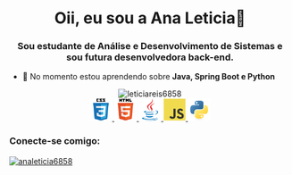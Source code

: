 <h1 align="center">Oii, eu sou a Ana Leticia👋</h1>
<h3 align="center">Sou estudante de Análise e Desenvolvimento de Sistemas e sou futura desenvolvedora back-end.</h3>

- 🌱 No momento estou aprendendo sobre **Java, Spring Boot e Python**

<div align="center">
 <img src="https://github-readme-stats.vercel.app/api/top-langs?username=leticiareis6858&show_icons=true&theme=synthwave&locale=en&layout=compact" alt="leticiareis6858"/>
 </div>
 
 <div align="center">
 <a href="https://www.w3schools.com/css/" target="_blank" rel="noreferrer"> <img src="https://raw.githubusercontent.com/devicons/devicon/master/icons/css3/css3-original-wordmark.svg" alt="css3" width="40" height="40"/> </a> <a href="https://www.w3.org/html/" target="_blank" rel="noreferrer"> <img src="https://raw.githubusercontent.com/devicons/devicon/master/icons/html5/html5-original-wordmark.svg" alt="html5" width="40" height="40"/> </a> <a href="https://www.java.com" target="_blank" rel="noreferrer"> <img src="https://raw.githubusercontent.com/devicons/devicon/master/icons/java/java-original.svg" alt="java" width="40" height="40"/> </a> <a href="https://developer.mozilla.org/en-US/docs/Web/JavaScript" target="_blank" rel="noreferrer"> <img src="https://raw.githubusercontent.com/devicons/devicon/master/icons/javascript/javascript-original.svg" alt="javascript" width="40" height="40"/> </a> <a href="https://www.python.org" target="_blank" rel="noreferrer"> <img src="https://raw.githubusercontent.com/devicons/devicon/master/icons/python/python-original.svg" alt="python" width="40" height="40"/> </a> 
 </div>

 <div align="center">
<h3 align="left">Conecte-se comigo:</h3>
<p align="left">
<a href="https://linkedin.com/in/analeticia6858" target="blank"><img align="center" src="https://raw.githubusercontent.com/rahuldkjain/github-profile-readme-generator/master/src/images/icons/Social/linked-in-alt.svg" alt="analeticia6858" height="30" width="40" /></a>
</p>
 </div>

